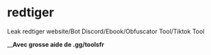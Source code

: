 # redtiger
Leak redtiger website/Bot Discord/Ebook/Obfuscator Tool/Tiktok Tool

____**Avec grosse aide de .gg/toolsfr**__
